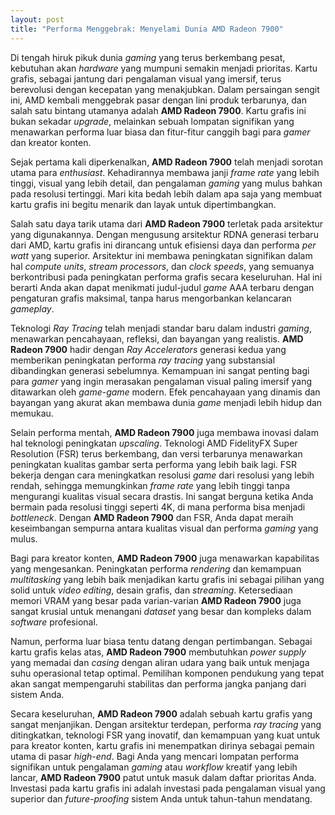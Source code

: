 ```yaml
---
layout: post
title: "Performa Menggebrak: Menyelami Dunia AMD Radeon 7900"
---
```


Di tengah hiruk pikuk dunia _gaming_ yang terus berkembang pesat, kebutuhan akan _hardware_ yang mumpuni semakin menjadi prioritas. Kartu grafis, sebagai jantung dari pengalaman visual yang imersif, terus berevolusi dengan kecepatan yang menakjubkan. Dalam persaingan sengit ini, AMD kembali menggebrak pasar dengan lini produk terbarunya, dan salah satu bintang utamanya adalah **AMD Radeon 7900**. Kartu grafis ini bukan sekadar _upgrade_, melainkan sebuah lompatan signifikan yang menawarkan performa luar biasa dan fitur-fitur canggih bagi para _gamer_ dan kreator konten.

Sejak pertama kali diperkenalkan, **AMD Radeon 7900** telah menjadi sorotan utama para _enthusiast_. Kehadirannya membawa janji _frame rate_ yang lebih tinggi, visual yang lebih detail, dan pengalaman _gaming_ yang mulus bahkan pada resolusi tertinggi. Mari kita bedah lebih dalam apa saja yang membuat kartu grafis ini begitu menarik dan layak untuk dipertimbangkan.

Salah satu daya tarik utama dari **AMD Radeon 7900** terletak pada arsitektur yang digunakannya. Dengan mengusung arsitektur RDNA generasi terbaru dari AMD, kartu grafis ini dirancang untuk efisiensi daya dan performa _per watt_ yang superior. Arsitektur ini membawa peningkatan signifikan dalam hal _compute units_, _stream processors_, dan _clock speeds_, yang semuanya berkontribusi pada peningkatan performa grafis secara keseluruhan. Hal ini berarti Anda akan dapat menikmati judul-judul _game_ AAA terbaru dengan pengaturan grafis maksimal, tanpa harus mengorbankan kelancaran _gameplay_.

Teknologi _Ray Tracing_ telah menjadi standar baru dalam industri _gaming_, menawarkan pencahayaan, refleksi, dan bayangan yang realistis. **AMD Radeon 7900** hadir dengan _Ray Accelerators_ generasi kedua yang memberikan peningkatan performa _ray tracing_ yang substansial dibandingkan generasi sebelumnya. Kemampuan ini sangat penting bagi para _gamer_ yang ingin merasakan pengalaman visual paling imersif yang ditawarkan oleh _game-game_ modern. Efek pencahayaan yang dinamis dan bayangan yang akurat akan membawa dunia _game_ menjadi lebih hidup dan memukau.

Selain performa mentah, **AMD Radeon 7900** juga membawa inovasi dalam hal teknologi peningkatan _upscaling_. Teknologi AMD FidelityFX Super Resolution (FSR) terus berkembang, dan versi terbarunya menawarkan peningkatan kualitas gambar serta performa yang lebih baik lagi. FSR bekerja dengan cara meningkatkan resolusi _game_ dari resolusi yang lebih rendah, sehingga memungkinkan _frame rate_ yang lebih tinggi tanpa mengurangi kualitas visual secara drastis. Ini sangat berguna ketika Anda bermain pada resolusi tinggi seperti 4K, di mana performa bisa menjadi _bottleneck_. Dengan **AMD Radeon 7900** dan FSR, Anda dapat meraih keseimbangan sempurna antara kualitas visual dan performa _gaming_ yang mulus.

Bagi para kreator konten, **AMD Radeon 7900** juga menawarkan kapabilitas yang mengesankan. Peningkatan performa _rendering_ dan kemampuan _multitasking_ yang lebih baik menjadikan kartu grafis ini sebagai pilihan yang solid untuk _video editing_, desain grafis, dan _streaming_. Ketersediaan memori VRAM yang besar pada varian-varian **AMD Radeon 7900** juga sangat krusial untuk menangani _dataset_ yang besar dan kompleks dalam _software_ profesional.

Namun, performa luar biasa tentu datang dengan pertimbangan. Sebagai kartu grafis kelas atas, **AMD Radeon 7900** membutuhkan _power supply_ yang memadai dan _casing_ dengan aliran udara yang baik untuk menjaga suhu operasional tetap optimal. Pemilihan komponen pendukung yang tepat akan sangat mempengaruhi stabilitas dan performa jangka panjang dari sistem Anda.

Secara keseluruhan, **AMD Radeon 7900** adalah sebuah kartu grafis yang sangat menjanjikan. Dengan arsitektur terdepan, performa _ray tracing_ yang ditingkatkan, teknologi FSR yang inovatif, dan kemampuan yang kuat untuk para kreator konten, kartu grafis ini menempatkan dirinya sebagai pemain utama di pasar _high-end_. Bagi Anda yang mencari lompatan performa signifikan untuk pengalaman _gaming_ atau _workflow_ kreatif yang lebih lancar, **AMD Radeon 7900** patut untuk masuk dalam daftar prioritas Anda. Investasi pada kartu grafis ini adalah investasi pada pengalaman visual yang superior dan _future-proofing_ sistem Anda untuk tahun-tahun mendatang.
